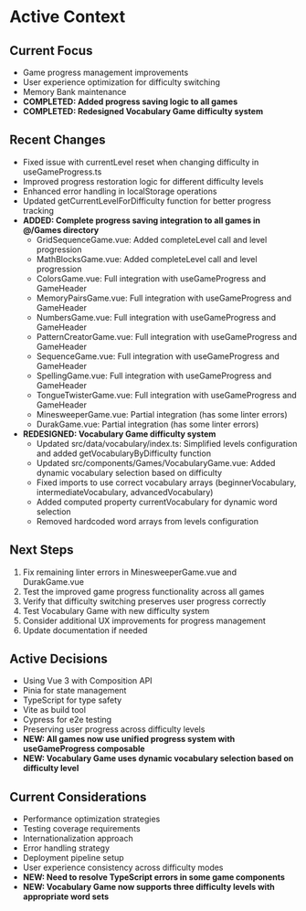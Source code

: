 # Active Context

## Current Focus
- Game progress management improvements
- User experience optimization for difficulty switching
- Memory Bank maintenance
- **COMPLETED: Added progress saving logic to all games**
- **COMPLETED: Redesigned Vocabulary Game difficulty system**

## Recent Changes
- Fixed issue with currentLevel reset when changing difficulty in useGameProgress.ts
- Improved progress restoration logic for different difficulty levels
- Enhanced error handling in localStorage operations
- Updated getCurrentLevelForDifficulty function for better progress tracking
- **ADDED: Complete progress saving integration to all games in @/Games directory**
  - GridSequenceGame.vue: Added completeLevel call and level progression
  - MathBlocksGame.vue: Added completeLevel call and level progression
  - ColorsGame.vue: Full integration with useGameProgress and GameHeader
  - MemoryPairsGame.vue: Full integration with useGameProgress and GameHeader
  - NumbersGame.vue: Full integration with useGameProgress and GameHeader
  - PatternCreatorGame.vue: Full integration with useGameProgress and GameHeader
  - SequenceGame.vue: Full integration with useGameProgress and GameHeader
  - SpellingGame.vue: Full integration with useGameProgress and GameHeader
  - TongueTwisterGame.vue: Full integration with useGameProgress and GameHeader
  - MinesweeperGame.vue: Partial integration (has some linter errors)
  - DurakGame.vue: Partial integration (has some linter errors)
- **REDESIGNED: Vocabulary Game difficulty system**
  - Updated src/data/vocabulary/index.ts: Simplified levels configuration and added getVocabularyByDifficulty function
  - Updated src/components/Games/VocabularyGame.vue: Added dynamic vocabulary selection based on difficulty
  - Fixed imports to use correct vocabulary arrays (beginnerVocabulary, intermediateVocabulary, advancedVocabulary)
  - Added computed property currentVocabulary for dynamic word selection
  - Removed hardcoded word arrays from levels configuration

## Next Steps
1. Fix remaining linter errors in MinesweeperGame.vue and DurakGame.vue
2. Test the improved game progress functionality across all games
3. Verify that difficulty switching preserves user progress correctly
4. Test Vocabulary Game with new difficulty system
5. Consider additional UX improvements for progress management
6. Update documentation if needed

## Active Decisions
- Using Vue 3 with Composition API
- Pinia for state management
- TypeScript for type safety
- Vite as build tool
- Cypress for e2e testing
- Preserving user progress across difficulty levels
- **NEW: All games now use unified progress system with useGameProgress composable**
- **NEW: Vocabulary Game uses dynamic vocabulary selection based on difficulty level**

## Current Considerations
- Performance optimization strategies
- Testing coverage requirements
- Internationalization approach
- Error handling strategy
- Deployment pipeline setup
- User experience consistency across difficulty modes
- **NEW: Need to resolve TypeScript errors in some game components**
- **NEW: Vocabulary Game now supports three difficulty levels with appropriate word sets** 